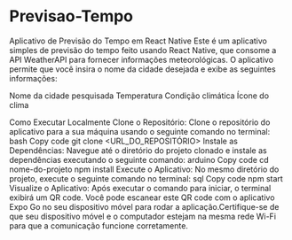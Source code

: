 # Previsao-Tempo
Aplicativo de Previsão do Tempo em React Native
Este é um aplicativo simples de previsão do tempo feito usando React Native, que consome a API WeatherAPI para fornecer informações meteorológicas. O aplicativo permite que você insira o nome da cidade desejada e exibe as seguintes informações:

Nome da cidade pesquisada
Temperatura
Condição climática
Ícone do clima

Como Executar Localmente
Clone o Repositório:
Clone o repositório do aplicativo para a sua máquina usando o seguinte comando no terminal:
bash
Copy code
git clone <URL_DO_REPOSITÓRIO>
Instale as Dependências:
Navegue até o diretório do projeto clonado e instale as dependências executando o seguinte comando:
arduino
Copy code
cd nome-do-projeto
npm install
Execute o Aplicativo:
No mesmo diretório do projeto, execute o seguinte comando no terminal:
sql
Copy code
npm start
Visualize o Aplicativo:
Após executar o comando para iniciar, o terminal exibirá um QR code. Você pode escanear este QR code com o aplicativo Expo Go no seu dispositivo móvel para rodar a aplicação.Certifique-se de que seu dispositivo móvel e o computador estejam na mesma rede Wi-Fi para que a comunicação funcione corretamente.
